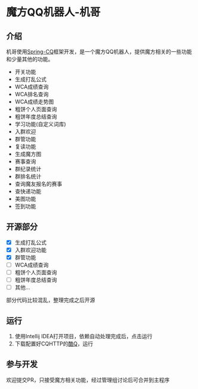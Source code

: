 # 魔方QQ机器人-机哥

## 介绍

机哥使用[Spring-CQ](https://github.com/lz1998/Spring-CQ)框架开发，是一个魔方QQ机器人，提供魔方相关的一些功能和少量其他的功能。  

- 开关功能
- 生成打乱公式
- WCA成绩查询
- WCA排名查询
- WCA成绩走势图
- 粗饼个人页面查询
- 粗饼年度总结查询
- 学习功能(自定义词库)
- 入群欢迎
- 群管功能
- 复读功能
- 生成魔方图
- 赛事查询
- 群纪录统计
- 群排名统计
- 查询魔友报名的赛事
- 查快递功能
- 美图功能
- 签到功能

## 开源部分
- [x] 生成打乱公式
- [x] 入群欢迎功能
- [x] 群管功能
- [ ] WCA成绩查询
- [ ] 粗饼个人页面查询
- [ ] 粗饼年度总结查询
- [ ] 其他...

部分代码比较混乱，整理完成之后开源

## 运行
1. 使用Intellij IDEA打开项目，依赖自动处理完成后，点击运行
2. 下载配置好CQHTTP的[酷Q](http://cq.lz1998.xin/CQA.zip)，运行


## 参与开发
欢迎提交PR，只接受魔方相关功能，经过管理组讨论后可合并到主程序